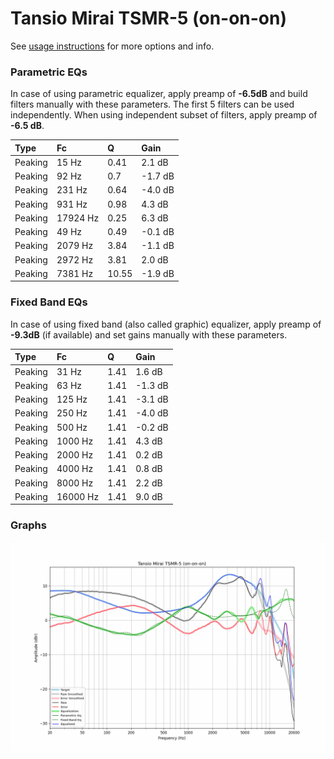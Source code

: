 # Tansio Mirai TSMR-5 (on-on-on)
See [usage instructions](https://github.com/jaakkopasanen/AutoEq#usage) for more options and info.

### Parametric EQs
In case of using parametric equalizer, apply preamp of **-6.5dB** and build filters manually
with these parameters. The first 5 filters can be used independently.
When using independent subset of filters, apply preamp of **-6.5 dB**.

| Type    | Fc       |     Q | Gain    |
|:--------|:---------|:------|:--------|
| Peaking | 15 Hz    |  0.41 | 2.1 dB  |
| Peaking | 92 Hz    |  0.7  | -1.7 dB |
| Peaking | 231 Hz   |  0.64 | -4.0 dB |
| Peaking | 931 Hz   |  0.98 | 4.3 dB  |
| Peaking | 17924 Hz |  0.25 | 6.3 dB  |
| Peaking | 49 Hz    |  0.49 | -0.1 dB |
| Peaking | 2079 Hz  |  3.84 | -1.1 dB |
| Peaking | 2972 Hz  |  3.81 | 2.0 dB  |
| Peaking | 7381 Hz  | 10.55 | -1.9 dB |

### Fixed Band EQs
In case of using fixed band (also called graphic) equalizer, apply preamp of **-9.3dB**
(if available) and set gains manually with these parameters.

| Type    | Fc       |    Q | Gain    |
|:--------|:---------|:-----|:--------|
| Peaking | 31 Hz    | 1.41 | 1.6 dB  |
| Peaking | 63 Hz    | 1.41 | -1.3 dB |
| Peaking | 125 Hz   | 1.41 | -3.1 dB |
| Peaking | 250 Hz   | 1.41 | -4.0 dB |
| Peaking | 500 Hz   | 1.41 | -0.2 dB |
| Peaking | 1000 Hz  | 1.41 | 4.3 dB  |
| Peaking | 2000 Hz  | 1.41 | 0.2 dB  |
| Peaking | 4000 Hz  | 1.41 | 0.8 dB  |
| Peaking | 8000 Hz  | 1.41 | 2.2 dB  |
| Peaking | 16000 Hz | 1.41 | 9.0 dB  |

### Graphs
![](./Tansio%20Mirai%20TSMR-5%20(on-on-on).png)